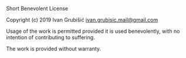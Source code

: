Short Benevolent License

Copyright (c) 2019 Ivan Grubišić <ivan.grubisic.mail@gmail.com>

Usage of the work is permitted provided it is used benevolently, with no 
intention of contributing to suffering.

The work is provided without warranty.

